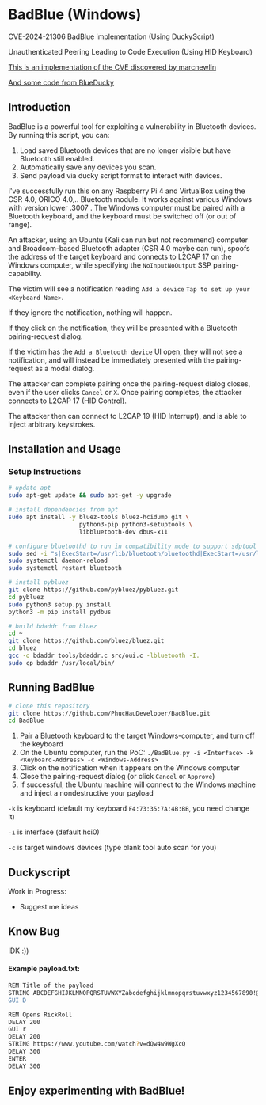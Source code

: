 # BadBlue (Windows)


CVE-2024-21306 BadBlue implementation (Using DuckyScript)

Unauthenticated Peering Leading to Code Execution (Using HID Keyboard)

[This is an implementation of the CVE discovered by marcnewlin](https://github.com/marcnewlin/hi_my_name_is_keyboard)

[And some code from BlueDucky](https://github.com/pentestfunctions/BlueDucky)

## Introduction
BadBlue is a powerful tool for exploiting a vulnerability in Bluetooth devices. By running this script, you can:

1. Load saved Bluetooth devices that are no longer visible but have Bluetooth still enabled.
2. Automatically save any devices you scan.
3. Send payload via ducky script format to interact with devices.

I've successfully run this on any Raspberry Pi 4 and VirtualBox using the CSR 4.0, ORICO 4.0,.. Bluetooth module. It works against various Windows with version lower .3007 .
The Windows computer must be paired with a Bluetooth keyboard, and the keyboard must be switched off (or out of range).

An attacker, using an Ubuntu (Kali can run but not recommend) computer and Broadcom-based Bluetooth adapter (CSR 4.0 maybe can run), spoofs the address of the target keyboard and connects to L2CAP 17 on the Windows computer, while specifying the `NoInputNoOutput` SSP pairing-capability.

The victim will see a notification reading `Add a device` `Tap to set up your <Keyboard Name>`.

If they ignore the notification, nothing will happen.

If they click on the notification, they will be presented with a Bluetooth pairing-request dialog.

If the victim has the `Add a Bluetooth device` UI open, they will not see a notification, and will instead be immediately presented with the pairing-request as a modal dialog.

The attacker can complete pairing once the pairing-request dialog closes, even if the user clicks `Cancel` or `X`. Once pairing completes, the attacker connects to L2CAP 17 (HID Control).

The attacker then can connect to L2CAP 19 (HID Interrupt), and is able to inject arbitrary keystrokes.

## Installation and Usage

### Setup Instructions

```bash
# update apt
sudo apt-get update && sudo apt-get -y upgrade

# install dependencies from apt
sudo apt install -y bluez-tools bluez-hcidump git \
                    python3-pip python3-setuptools \
                    libbluetooth-dev dbus-x11

# configure bluetoothd to run in compatibility mode to support sdptool
sudo sed -i "s|ExecStart=/usr/lib/bluetooth/bluetoothd|ExecStart=/usr/lib/bluetooth/bluetoothd --compat|g" /lib/systemd/system/bluetooth.service
sudo systemctl daemon-reload
sudo systemctl restart bluetooth

# install pybluez
git clone https://github.com/pybluez/pybluez.git
cd pybluez
sudo python3 setup.py install
python3 -m pip install pydbus

# build bdaddr from bluez
cd ~
git clone https://github.com/bluez/bluez.git
cd bluez
gcc -o bdaddr tools/bdaddr.c src/oui.c -lbluetooth -I.
sudo cp bdaddr /usr/local/bin/
```

## Running BadBlue
```bash
# clone this repository
git clone https://github.com/PhucHauDeveloper/BadBlue.git
cd BadBlue
```

1. Pair a Bluetooth keyboard to the target Windows-computer, and turn off the keyboard
2. On the Ubuntu computer, run the PoC: `./BadBlue.py -i <Interface> -k <Keyboard-Address> -c <Windows-Address>`
3. Click on the notification when it appears on the Windows computer
4. Close the pairing-request dialog (or click `Cancel` or `Approve`)
5. If successful, the Ubuntu machine will connect to the Windows machine and inject a nondestructive your payload
   
`-k` is keyboard (default my keyboard `F4:73:35:7A:4B:BB`, you need change it)

`-i` is interface (default hci0)

`-c` is target windows devices (type blank tool auto scan for you)


## Duckyscript
Work in Progress:
- Suggest me ideas

## Know Bug
IDK :))


#### Example payload.txt:
```bash
REM Title of the payload
STRING ABCDEFGHIJKLMNOPQRSTUVWXYZabcdefghijklmnopqrstuvwxyz1234567890!@#$%^&*()_-=+\|[{]};:'",<.>/?
GUI D
```

```bash
REM Opens RickRoll
DELAY 200
GUI r
DELAY 200
STRING https://www.youtube.com/watch?v=dQw4w9WgXcQ
DELAY 300
ENTER
DELAY 300
```

## Enjoy experimenting with BadBlue!


